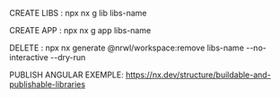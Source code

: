 CREATE LIBS :
npx nx g lib libs-name

CREATE APP :
npx nx g app libs-name

DELETE :
npx nx generate @nrwl/workspace:remove libs-name --no-interactive --dry-run

PUBLISH ANGULAR EXEMPLE:
https://nx.dev/structure/buildable-and-publishable-libraries
